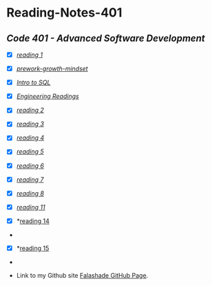 # **Reading-Notes-401**

## *Code 401 - Advanced Software Development*

- [X]  *[reading 1](https://github.com/falashadegreene/reading-notes-401/class01.md)*
- [X] *[prework-growth-mindset](https://github.com/falashadegreene/reading-notes-401/prework.md)*
- [X] *[Intro to SQL](https://github.com/falashadegreene/reading-notes-401/introtoSQL.md)*

- [X] *[Engineering Readings](https://github.com/falashadegreene/reading-notes-401/engineeringreading.md)*

- [X] *[reading 2](https://github.com/falashadegreene/reading-notes-401/class02.md)*

- [X] *[reading 3](https://github.com/falashadegreene/reading-notes-401/class03.md)*

- [X] *[reading 4](https://github.com/falashadegreene/reading-notes-401/class04.md)*

- [X] *[reading 5](https://github.com/falashadegreene/reading-notes-401/class05.md)*

- [X] *[reading 6](https://github.com/falashadegreene/reading-notes-401/class06.md)*

- [X] *[reading 7](https://github.com/falashadegreene/reading-notes-401/class07.md)*

- [X] *[reading 8](https://github.com/falashadegreene/reading-notes-401/class08.md)*

- [X] *[reading 11](https://github.com/falashadegreene/reading-notes-401/class11.md)*

- [X] *[reading 14](https://github.com/falashadegreene/reading-notes-401/class14.md)
*

- [X] *[reading 15](https://github.com/falashadegreene/reading-notes-401/class15.md)
*


- Link to my Github site [Falashade GitHub Page](https://github.com/falashadegreene).
